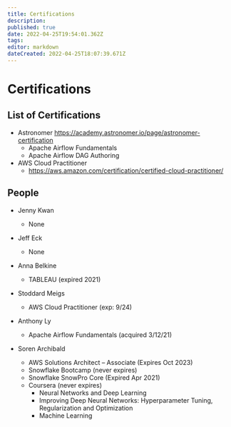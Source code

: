 ```yaml
---
title: Certifications
description: 
published: true
date: 2022-04-25T19:54:01.362Z
tags: 
editor: markdown
dateCreated: 2022-04-25T18:07:39.671Z
---
```


# Certifications

## List of Certifications

- Astronomer
  https://academy.astronomer.io/page/astronomer-certification
  - Apache Airflow Fundamentals
  - Apache Airflow DAG Authoring
- AWS Cloud Practitioner
	- https://aws.amazon.com/certification/certified-cloud-practitioner/
  
## People
- Jenny Kwan
  - None

- Jeff Eck
	- None
  
- Anna Belkine
	- TABLEAU (expired 2021)
  
- Stoddard Meigs
	- AWS Cloud Practitioner (exp: 9/24)
  
- Anthony Ly
  - Apache Airflow Fundamentals (acquired 3/12/21)

- Soren Archibald
  - AWS Solutions Architect – Associate (Expires Oct 2023)
  - Snowflake Bootcamp (never expires)
  - Snowflake SnowPro Core (Expired Apr 2021)
  - Coursera (never expires)
    - Neural Networks and Deep Learning
    - Improving Deep Neural Networks: Hyperparameter Tuning, Regularization and Optimization
    - Machine Learning
